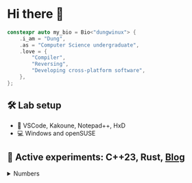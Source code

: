 # Hi there 👋

```cpp
constexpr auto my_bio = Bio<"dungwinux"> {
    .i_am = "Dung",
    .as = "Computer Science undergraduate",
    .love = {
        "Compiler",
        "Reversing",
        "Developing cross-platform software",
    },
};
```

## 🛠 Lab setup

- 📝 VSCode, Kakoune, Notepad++, HxD
- 💻 Windows and openSUSE

## 🥼 Active experiments: C++23, Rust, [Blog](https://dungwinux.github.io/-blog)

<details styles="display:none;">
  <summary>Numbers</summary>
  <img src="https://github-readme-stats.vercel.app/api/top-langs/?username=dungwinux&theme=algolia&layout=compact&langs_count=6">
</details>
